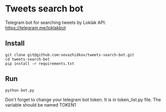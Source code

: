 # Tweets search bot
Telegram bot for searching tweets by Loklak API: https://telegram.me/loklakbot
## Install
```
git clone git@github.com:sevazhidkov/tweets-search-bot.git
cd tweets-search-bot
pip install -r requirements.txt
```
## Run
```
python bot.py
```
Don't forget to change your telegram bot token.
It is in token_list.py file. The variable should be named TOKEN1 
